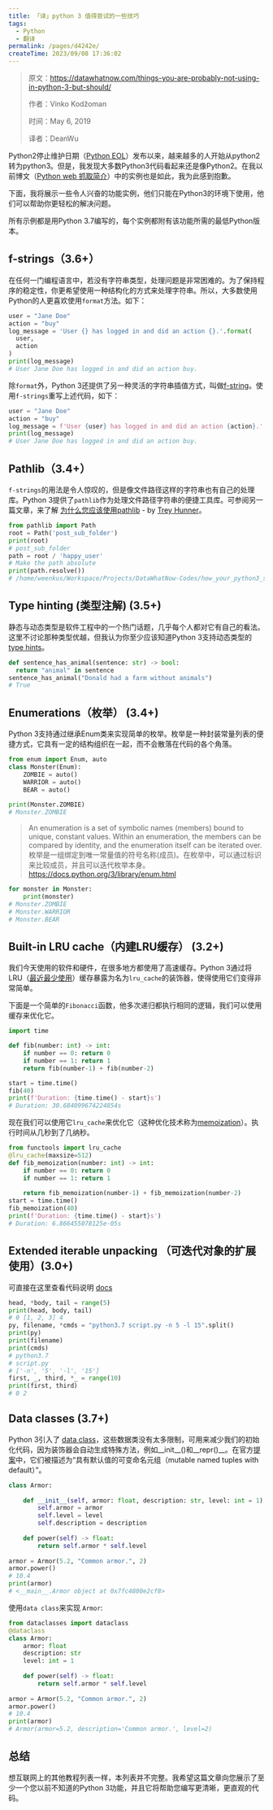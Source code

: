 ```yaml
---
title: 「译」python 3 值得尝试的一些技巧
tags:
  - Python
  - 翻译
permalink: /pages/d4242e/
createTime: 2023/09/08 17:36:02
---
```


> 原文：https://datawhatnow.com/things-you-are-probably-not-using-in-python-3-but-should/
>
> 作者：Vinko Kodžoman 
>
> 时间：May 6, 2019
>
> 译者：DeanWu

Python2停止维护日期（[Python EOL](https://pythonclock.org/)）发布以来，越来越多的人开始从python2转为python3。但是，我发现大多数Python3代码看起来还是像Python2。在我以前博文（[Python web 抓取简介](https://datawhatnow.com/introduction-web-scraping-python/)）中的实例也是如此，我为此感到抱歉。

下面，我将展示一些令人兴奋的功能实例，他们只能在Python3的环境下使用，他们可以帮助你更轻松的解决问题。

所有示例都是用Python 3.7编写的，每个实例都附有该功能所需的最低Python版本。

## f-strings（3.6+）

在任何一门编程语言中，若没有字符串类型，处理问题是非常困难的。为了保持程序的稳定性，你更希望使用一种结构化的方式来处理字符串。所以，大多数使用Python的人更喜欢使用`format`方法。如下：

```python
user = "Jane Doe"
action = "buy"
log_message = 'User {} has logged in and did an action {}.'.format(
  user,
  action
)
print(log_message)
# User Jane Doe has logged in and did an action buy.
```

除`format`外，Python 3还提供了另一种灵活的字符串插值方式，叫做[f-string](https://www.python.org/dev/peps/pep-0498/)。使用`f-strings`重写上述代码，如下：

```python
user = "Jane Doe"
action = "buy"
log_message = f'User {user} has logged in and did an action {action}.'
print(log_message)
# User Jane Doe has logged in and did an action buy.
```

## Pathlib（3.4+）

`f-strings`的用法是令人惊叹的，但是像文件路径这样的字符串也有自己的处理库。Python 3提供了`pathlib`作为处理文件路径字符串的便捷工具库。可参阅另一篇文章，来了解 [为什么您应该使用pathlib](https://treyhunner.com/2018/12/why-you-should-be-using-pathlib/) - by [Trey Hunner](https://treyhunner.com/)。

```python
from pathlib import Path
root = Path('post_sub_folder')
print(root)
# post_sub_folder
path = root / 'happy_user'
# Make the path absolute
print(path.resolve())
# /home/weenkus/Workspace/Projects/DataWhatNow-Codes/how_your_python3_should_look_like/post_sub_folder/happy_user
```

## Type hinting (类型注解) (3.5+)

静态与动态类型是软件工程中的一个热门话题，几乎每个人都对它有自己的看法。这里不讨论那种类型优越，但我认为你至少应该知道Python 3支持动态类型的[type hints](https://docs.python.org/3/library/typing.html)。

```python
def sentence_has_animal(sentence: str) -> bool:
  return "animal" in sentence
sentence_has_animal("Donald had a farm without animals")
# True
```

## Enumerations（枚举） (3.4+)

Python 3支持通过继承Enum类来实现简单的枚举。枚举是一种封装常量列表的便捷方式，它具有一定的结构组织在一起，而不会散落在代码的各个角落。

```python
from enum import Enum, auto
class Monster(Enum):
    ZOMBIE = auto()
    WARRIOR = auto()
    BEAR = auto()
    
print(Monster.ZOMBIE)
# Monster.ZOMBIE
```

>An enumeration is a set of symbolic names (members) bound to unique, constant values. Within an enumeration, the members can be compared by identity, and the enumeration itself can be iterated over.
>枚举是一组绑定到唯一常量值的符号名称(成员)。在枚举中，可以通过标识来比较成员，并且可以迭代枚举本身。 
>https://docs.python.org/3/library/enum.html

```python
for monster in Monster:
    print(monster)
# Monster.ZOMBIE
# Monster.WARRIOR
# Monster.BEAR
```

## Built-in LRU cache（内建LRU缓存） (3.2+)

我们今天使用的软件和硬件，在很多地方都使用了高速缓存。Python 3通过将LRU（[最近最少使用](https://en.wikipedia.org/wiki/Cache_replacement_policies#Least_recently_used_(LRU))）缓存暴露为名为`lru_cache`的装饰器，使得使用它们变得非常简单。

下面是一个简单的`Fibonacci`函数，他多次递归都执行相同的逻辑，我们可以使用缓存来优化它。

```python
import time

def fib(number: int) -> int:
    if number == 0: return 0
    if number == 1: return 1
    return fib(number-1) + fib(number-2)

start = time.time()
fib(40)
print(f'Duration: {time.time() - start}s')
# Duration: 30.684099674224854s
```

现在我们可以使用它`lru_cache`来优化它（这种优化技术称为[memoization](https://en.wikipedia.org/wiki/Memoization)）。执行时间从几秒到了几纳秒。

```python
from functools import lru_cache
@lru_cache(maxsize=512)
def fib_memoization(number: int) -> int:
    if number == 0: return 0
    if number == 1: return 1
    
    return fib_memoization(number-1) + fib_memoization(number-2)
start = time.time()
fib_memoization(40)
print(f'Duration: {time.time() - start}s')
# Duration: 6.866455078125e-05s
```

## Extended iterable unpacking （可迭代对象的扩展使用）(3.0+)

可直接在这里查看代码说明 [docs](https://www.python.org/dev/peps/pep-3132/)

```python
head, *body, tail = range(5)
print(head, body, tail)
# 0 [1, 2, 3] 4
py, filename, *cmds = "python3.7 script.py -n 5 -l 15".split()
print(py)
print(filename)
print(cmds)
# python3.7
# script.py
# ['-n', '5', '-l', '15']
first, _, third, *_ = range(10)
print(first, third)
# 0 2
```

## Data classes (3.7+)

Python 3引入了 [data class](https://docs.python.org/3/library/dataclasses.html)，这些数据类没有太多限制，可用来减少我们的初始化代码，因为装饰器会自动生成特殊方法，例如__init__()和__repr()__。在官方[提案](https://www.python.org/dev/peps/pep-0557/)中，它们被描述为“具有默认值的可变命名元组（mutable named tuples with default）”。

```python
class Armor:
    
    def __init__(self, armor: float, description: str, level: int = 1):
        self.armor = armor
        self.level = level
        self.description = description
                 
    def power(self) -> float:
        return self.armor * self.level
    
armor = Armor(5.2, "Common armor.", 2)
armor.power()
# 10.4
print(armor)
# <__main__.Armor object at 0x7fc4800e2cf8>
```

使用`data class`来实现 `Armor`:

```python
from dataclasses import dataclass
@dataclass
class Armor:
    armor: float
    description: str
    level: int = 1
    
    def power(self) -> float:
        return self.armor * self.level
    
armor = Armor(5.2, "Common armor.", 2)
armor.power()
# 10.4
print(armor)
# Armor(armor=5.2, description='Common armor.', level=2)
```

## 总结

想互联网上的其他教程列表一样，本列表并不完整。我希望这篇文章向您展示了至少一个您以前不知道的Python 3功能，并且它将帮助您编写更清晰，更直观的代码。

